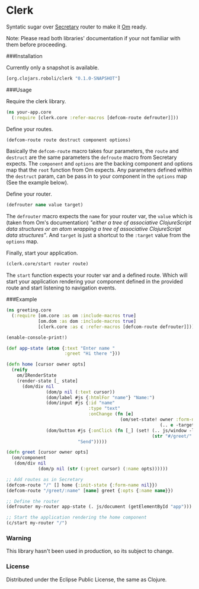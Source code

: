 Clerk
=====

Syntatic sugar over [Secretary](www.github.com/gf3/secretary) router to make it [Om](www.github.com/swannodette/om) ready.

Note: Please read both libraries' documentation if your not familiar with them before proceeding.

###Installation

Currently only a snapshot is available.

```clojure
[org.clojars.roboli/clerk "0.1.0-SNAPSHOT"]

```

###Usage

Require the clerk library.

```clojure
(ns your-app.core
  (:require [clerk.core :refer-macros [defcom-route defrouter]]))

```
Define your routes.

```clojure
(defcom-route route destruct component options)

```
Basically the `defcom-route` macro takes four parameters, the `route` and `destruct` are the same parameters the `defroute` macro from Secretary expects. The `component` and `options` are the backing component and options map that the `root` function from Om expects. Any parameters defined within the `destruct` param, can be pass in to your component in the `options` map (See the example below).

Define your router.

```clojure
(defrouter name value target)

```
The `defrouter` macro expects the `name` for your router var, the `value` which is (taken from Om's documentation) *"either a tree of associative ClojureScript data structures or an atom wrapping a tree of associative ClojureScript data structures"*. And `target` is just a shortcut to the `:target` value from the `options` map.

Finally, start your application.

```clojure
(clerk.core/start router route)

```
The `start` function expects your router var and a defined route. Which will start your application rendering your component defined in the provided route and start listening to navigation events.

###Example

```clojure
(ns greeting.core
  (:require [om.core :as om :include-macros true]
            [om.dom :as dom :include-macros true]
            [clerk.core :as c :refer-macros [defcom-route defrouter]]))

(enable-console-print!)

(def app-state (atom {:text "Enter name "
                      :greet "Hi there "}))

(defn home [cursor owner opts]
  (reify
    om/IRenderState
    (render-state [_ state]
      (dom/div nil
               (dom/p nil (:text cursor))
               (dom/label #js {:htmlFor "name"} "Name:")
               (dom/input #js {:id "name"
                               :type "text"
                               :onChange (fn [e]
                                           (om/set-state! owner :form-name
                                                          (.. e -target -value)))})
               (dom/button #js {:onClick (fn [_] (set! (.. js/window -location -href)
                                                       (str "#/greet/" (:form-name state))))}
                           "Send")))))

(defn greet [cursor owner opts]
  (om/component
   (dom/div nil
            (dom/p nil (str (:greet cursor) (:name opts))))))

;; Add routes as in Secretary
(defcom-route "/" [] home {:init-state {:form-name nil}})
(defcom-route "/greet/:name" [name] greet {:opts {:name name}})

;; Define the router
(defrouter my-router app-state (. js/document (getElementById "app")))

;; Start the application rendering the home component
(c/start my-router "/")

```
### Warning

This library hasn't been used in production, so its subject to change.

### License

Distributed under the Eclipse Public License, the same as Clojure.

